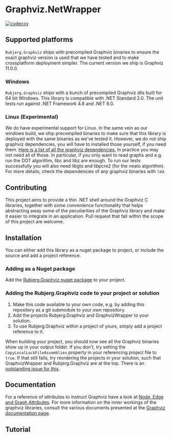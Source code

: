 Graphviz.NetWrapper
===================

[![codecov](https://codecov.io/gh/Rubjerg/Graphviz.NetWrapper/branch/master/graph/badge.svg)](https://codecov.io/gh/Rubjerg/Graphviz.NetWrapper)

## Supported platforms

`Rubjerg.Graphviz` ships with precompiled Graphviz binaries to ensure the exact graphviz version is used that we have tested and to make crossplatform deployment simpler.
The current version we ship is Graphviz 11.0.0.

### Windows
`Rubjerg.Graphviz` ships with a bunch of precompiled Graphviz dlls built for 64 bit Windows.
This library is compatible with .NET Standard 2.0.
The unit tests run against .NET Framework 4.8 and .NET 8.0.

### Linux (Experimental)
We do have experimental support for Linux.
In the same vein as our windows build, we ship precompiled binaries to make sure that this library is deployed with the same binaries as we've tested it.
However, we do not ship graphviz dependencies, you will have to installed those yourself, if you need them.
[Here is a list of all the graphviz dependencies.](https://packages.fedoraproject.org/pkgs/graphviz/graphviz/fedora-rawhide.html#dependencies)
In practice you may not need all of those.
In particular, if you only want to read graphs and e.g. run the DOT algorithm, libc and libz are enough.
To run our tests successfully you will also need libgts and libpcre2 (for the neato algorithm).
For more details, check the dependencies of any graphviz binaries with `ldd`.

## Contributing

This project aims to provide a thin .NET shell around the Graphviz C libraries,
together with some convenience functionality that helps abstracting away some
of the peculiarities of the Graphviz library and make it easier to integrate in
an application.
Pull request that fall within the scope of this project are welcome.

## Installation

You can either add this library as a nuget package to project, or include the source and add a
project reference.

### Adding as a Nuget package
Add the [Rubjerg.Graphviz nuget package](https://www.nuget.org/packages/Rubjerg.Graphviz/) to
your project.

### Adding the Rubjerg.Graphviz code to your project or solution
1. Make this code available to your own code, e.g. by adding this repository as a git submodule to your own repository.
2. Add the projects Rubjerg.Graphviz and GraphvizWrapper to your solution.
3. To use Rubjerg.Graphviz within a project of yours, simply add a project reference to it.

When building your project, you should now see all the Graphviz binaries show up in your output
folder.  If you don't, try setting the `CopyLocalLockFileAssemblies` property in your referencing
project file to `true`.  If that still fails, try reordering the projects in your solution, such
that GraphvizWrapper and Rubjerg.Graphviz are at the top. 
There is an [outstanding issue for this](https://github.com/Rubjerg/Graphviz.NetWrapper/issues/36).

## Documentation

For a reference of attributes to instruct Graphviz have a look at
[Node, Edge and Graph Attributes](https://graphviz.gitlab.io/_pages/doc/info/attrs.html).
For more information on the inner workings of the graphviz libraries, consult the various
documents presented at the [Graphviz documentation page](https://graphviz.org/documentation/).

## Tutorial

